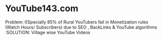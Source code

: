 # YouTube143.com
Problem: I)Specially 85% of Rural YouTubers fail in Monetization rules (Watch Hours/ Subscribers)  due to SEO , BackLinks &amp; YouTube algorithms :SOLUTION: Village wise YouTube Videos
